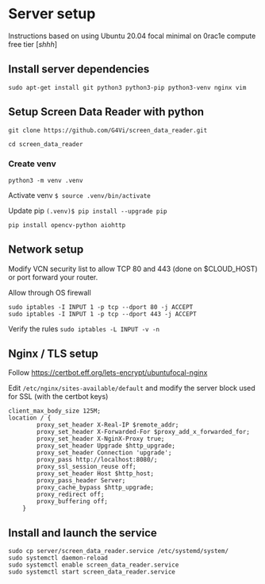 # Server setup

Instructions based on using Ubuntu 20.04 focal minimal on 0rac1e compute free tier [*shhh*]

## Install server dependencies
`sudo apt-get install git python3 python3-pip python3-venv nginx vim`

## Setup Screen Data Reader with python
`git clone https://github.com/G4Vi/screen_data_reader.git`

`cd screen_data_reader`

### Create venv

`python3 -m venv .venv`

Activate venv `$ source .venv/bin/activate`

Update pip `(.venv)$ pip install --upgrade pip`

`pip install opencv-python aiohttp`

## Network setup

Modify VCN security list to allow TCP 80 and 443 (done on $CLOUD_HOST) or port forward your router.

Allow through OS firewall
```
sudo iptables -I INPUT 1 -p tcp --dport 80 -j ACCEPT
sudo iptables -I INPUT 1 -p tcp --dport 443 -j ACCEPT
```

Verify the rules `sudo iptables -L INPUT -v -n`

## Nginx / TLS setup

Follow https://certbot.eff.org/lets-encrypt/ubuntufocal-nginx

Edit `/etc/nginx/sites-available/default` and modify the server block used for SSL (with the certbot keys)
```
client_max_body_size 125M;
location / {
        proxy_set_header X-Real-IP $remote_addr;
        proxy_set_header X-Forwarded-For $proxy_add_x_forwarded_for;
        proxy_set_header X-NginX-Proxy true;
        proxy_set_header Upgrade $http_upgrade;
        proxy_set_header Connection 'upgrade';
        proxy_pass http://localhost:8080/;
        proxy_ssl_session_reuse off;
        proxy_set_header Host $http_host;
        proxy_pass_header Server;
        proxy_cache_bypass $http_upgrade;
        proxy_redirect off;
        proxy_buffering off;
    }
``` 

## Install and launch the service 
```   
sudo cp server/screen_data_reader.service /etc/systemd/system/
sudo systemctl daemon-reload
sudo systemctl enable screen_data_reader.service
sudo systemctl start screen_data_reader.service
```